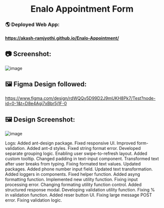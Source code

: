 <h1 align="center">Enalo Appointment Form</h1>

### 🌎 Deployed Web App:
#### https://akash-ramjyothi.github.io/Enalo-Appointment/

## 📷 Screenshot:
![image](https://github.com/user-attachments/assets/b8fdf821-efa0-45fa-8653-d60db399c143)

## 🖼️ Figma Design followed:
https://www.figma.com/design/rdWQQy5D99D2J9mUKH8Pk7/Test?node-id=0-1&t=D8e4Agi7xBbr5j1F-0

## 🖼️ Design Screenshot:
![image](https://github.com/user-attachments/assets/5e73038a-c38f-466f-9c50-b77315f55a34)

Logs:
Added ant-design package.
Fixed responsive UI.
Improved form-validation.
Added ant-d styles.
Fixed string format error.
Developed separate grouping logic.
Enabling user swipe-to-refresh layout.
Added custom tooltip.
Changed padding in text-input component.
Transformed text after user breaks from typing.
Fixing formated text values.
Updated packages.
Added phone number input field.
Updated text transformation.
Added loggers in components.
Fixed helper function.
Added asyng formatting function.
Implemented new utility function.
Fixing input processing error.
Changing formating utility function control.
Added structured response modal.
Developing validation utility function.
Fixing % in validation function.
Added reser button UI.
Fixing large message POST error.
Fixing validation logic.
